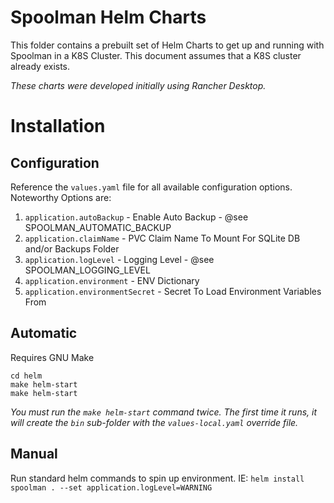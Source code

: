 # Spoolman Helm Charts
This folder contains a prebuilt set of Helm Charts to get up and running with Spoolman in a K8S Cluster. This document assumes that a K8S cluster already exists.

*These charts were developed initially using Rancher Desktop.*

# Installation

## Configuration

Reference the `values.yaml` file for all available configuration options. Noteworthy Options are:

1. `application.autoBackup` - Enable Auto Backup - @see SPOOLMAN_AUTOMATIC_BACKUP
2. `application.claimName` - PVC Claim Name To Mount For SQLite DB and/or Backups Folder
3. `application.logLevel` - Logging Level - @see SPOOLMAN_LOGGING_LEVEL
4. `application.environment` - ENV Dictionary
5. `application.environmentSecret` - Secret To Load Environment Variables From

## Automatic

Requires GNU Make

```shell
cd helm
make helm-start
make helm-start
```

*You must run the `make helm-start` command twice. The first time it runs, it will create the `bin` sub-folder with the `values-local.yaml` override file.* 

## Manual

Run standard helm commands to spin up environment. IE: `helm install spoolman . --set application.logLevel=WARNING`
